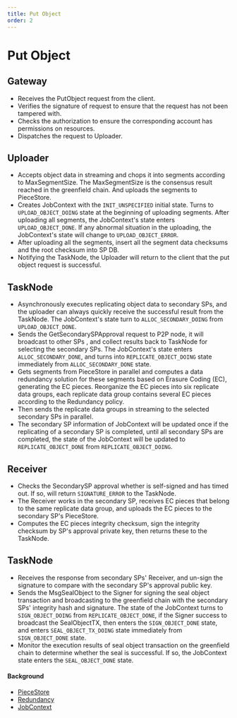 ```yaml
---
title: Put Object
order: 2
---
```

# Put Object

## Gateway
* Receives the PutObject request from the client.
* Verifies the signature of request to ensure that the request has not been tampered with.
* Checks the authorization to ensure the corresponding account has permissions on resources.
* Dispatches the request to Uploader.

## Uploader
* Accepts object data in streaming and chops it into segments according to MaxSegmentSize. The MaxSegmentSize is the consensus result reached in the greenfield chain. And uploads the segments to PieceStore.
* Creates JobContext with the `INIT_UNSPECIFIED` initial state. Turns to `UPLOAD_OBJECT_DOING` state at the beginning of uploading segments. After uploading all segments, the JobContext's state enters `UPLOAD_OBJECT_DONE`. If any abnormal situation in the uploading, the JobContext's state will change to `UPLOAD_OBJECT_ERROR`.
* After uploading all the segments, insert all the segment data checksums and the root checksum into SP DB.
* Notifying the TaskNode, the Uploader will return to the client that the put object request is successful.

## TaskNode
* Asynchronously executes replicating object data to secondary SPs, and the uploader can always quickly receive the successful result from the TaskNode. The JobContext's state turn to `ALLOC_SECONDARY_DOING` from `UPLOAD_OBJECT_DONE`.
* Sends the GetSecondarySPApproval request to P2P node, it will broadcast to other SPs , and collect results back to TaskNode for selecting the secondary SPs. The JobContext's state enters `ALLOC_SECONDARY_DONE`, and turns into `REPLICATE_OBJECT_DOING` state immediately from `ALLOC_SECONDARY_DONE` state.
* Gets segments from PieceStore in parallel and computes a data redundancy solution for these segments based on Erasure Coding (EC), generating the EC pieces. Reorganize the EC pieces into six replicate data groups, each replicate data group contains several EC pieces according to the Redundancy policy.
* Then sends the replicate data groups in streaming to the selected secondary SPs in parallel.
* The secondary SP information of JobContext will be updated once if the replicating of a secondary SP is completed, until all secondary SPs are completed, the state of the JobContext will be updated to `REPLICATE_OBJECT_DONE` from `REPLICATE_OBJECT_DOING`.

## Receiver
* Checks the SecondarySP approval whether is self-signed and has timed out. If so, will return `SIGNATURE_ERROR` to the TaskNode.
* The Receiver works in the secondary SP, receives EC pieces that belong to the same replicate data group, and uploads the EC pieces to the secondary SP's PieceStore.
* Computes the EC pieces integrity checksum, sign the integrity checksum by SP's approval private key, then returns these to the TaskNode.

## TaskNode
* Receives the response from secondary SPs' Receiver, and un-sign the signature to compare with the secondary SP's approval public key.
* Sends the MsgSealObject to the Signer for signing the seal object transaction and broadcasting to the greenfield chain with the secondary SPs' integrity hash and signature. The state of the JobContext turns to `SIGN_OBJECT_DOING` from `REPLICATE_OBJECT_DONE`, if the Signer success to broadcast the SealObjectTX, then enters the `SIGN_OBJECT_DONE` state, and enters `SEAL_OBJECT_TX_DOING` state immediately from `SIGN_OBJECT_DONE` state.
* Monitor the execution results of seal object transaction on the greenfield chain to determine whether the seal is successful. If so, the JobContext state enters the `SEAL_OBJECT_DONE` state.


#### Background
* [PieceStore](../modules/01-piece_store.md)
* [Redundancy](../modules/02-redundancy.md)
* [JobContext](../modules/03-sp_db.md)

